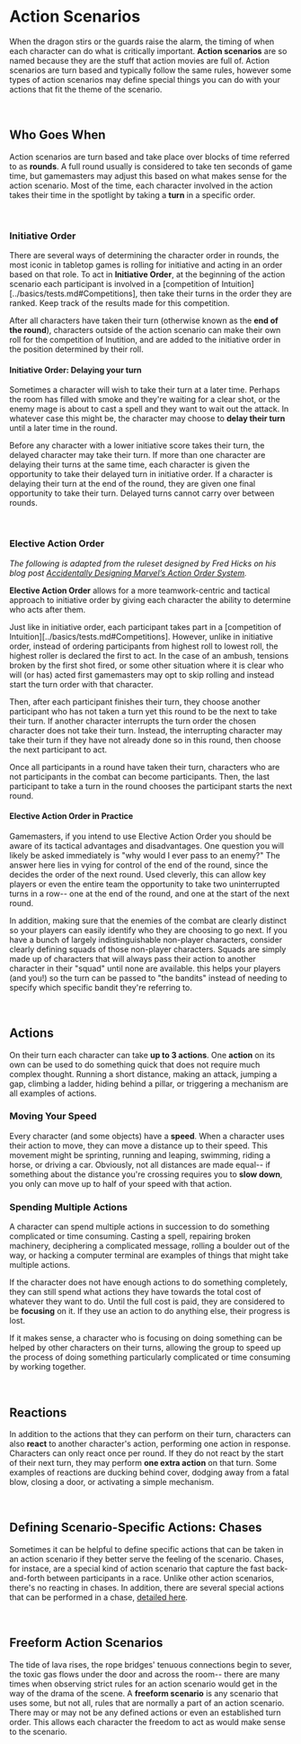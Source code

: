 # Action Scenarios
When the dragon stirs or the guards raise the alarm, the timing of when each character can do what is critically important. **Action scenarios** are so named because they are the stuff that action movies are full of. Action scenarios are turn based and typically follow the same rules, however some types of action scenarios may define special things you can do with your actions that fit the theme of the scenario.

<br/>

## Who Goes When

Action scenarios are turn based and take place over blocks of time referred to as **rounds**. A full round usually is considered to take ten seconds of game time, but gamemasters may adjust this based on what makes sense for the action scenario. Most of the time, each character involved in the action takes their time in the spotlight by taking a **turn** in a specific order.

<br/>

### Initiative Order

There are several ways of determining the character order in rounds, the most iconic in tabletop games is rolling for initiative and acting in an order based on that role. To act in **Initiative Order**, at the beginning of the action scenario each participant is involved in a [competition of Intuition][../basics/tests.md#Competitions], then take their turns in the order they are ranked. Keep track of the results made for this competition.

After all characters have taken their turn (otherwise known as the **end of the round**), characters outside of the action scenario can make their own roll for the competition of Inutition, and are added to the initiative order in the position determined by their roll.

#### Initiative Order: Delaying your turn

Sometimes a character will wish to take their turn at a later time. Perhaps the room has filled with smoke and they're waiting for a clear shot, or the enemy mage is about to cast a spell and they want to wait out the attack. In whatever case this might be, the character may choose to **delay their turn** until a later time in the round. 

Before any character with a lower initiative score takes their turn, the delayed character may take their turn. If more than one character are delaying their turns at the same time, each character is given the opportunity to take their delayed turn in initiative order. If a character is delaying their turn at the end of the round, they are given one final opportunity to take their turn. Delayed turns cannot carry over between rounds.

<br/>

### Elective Action Order

_The following is adapted from the ruleset designed by Fred Hicks on his blog post [Accidentally Designing Marvel’s Action Order System](http://www.deadlyfredly.com/2012/02/marvel/)._

**Elective Action Order** allows for a more teamwork-centric and tactical approach to initiative order by giving each character the ability to determine who acts after them.

Just like in initiative order, each participant takes part in a [competition of Intuition][../basics/tests.md#Competitions]. However, unlike in initiative order, instead of ordering participants from highest roll to lowest roll, the highest roller is declared the first to act. In the case of an ambush, tensions broken by the first shot fired, or some other situation where it is clear who will (or has) acted first gamemasters may opt to skip rolling and instead start the turn order with that character.

Then, after each participant finishes their turn, they choose another participant who has not taken a turn yet this round to be the next to take their turn. If another character interrupts the turn order the chosen character does not take their turn. Instead, the interrupting character may take their turn if they have not already done so in this round, then choose the next participant to act.

Once all participants in a round have taken their turn, characters who are not participants in the combat can become participants. Then, the last participant to take a turn in the round chooses the participant starts the next round.

#### Elective Action Order in Practice

Gamemasters, if you intend to use Elective Action Order you should be aware of its tactical advantages and disadvantages. One question you will likely be asked immediately is "why would I ever pass to an enemy?" The answer here lies in vying for control of the end of the round, since the decides the order of the next round. Used cleverly, this can allow key players or even the entire team the opportunity to take two uninterrupted turns in a row-- one at the end of the round, and one at the start of the next round.

In addition, making sure that the enemies of the combat are clearly distinct so your players can easily identify who they are choosing to go next. If you have a bunch of largely indistinguishable non-player characters, consider clearly defining squads of those non-player characters. Squads are simply made up of characters that will always pass their action to another character in their "squad" until none are available. this helps your players (and you!) so the turn can be passed to "the bandits" instead of needing to specify which specific bandit they're referring to.

<br/>

## Actions

On their turn each character can take **up to 3 actions**. One **action** on its own can be used to do something quick that does not require much complex thought. Running a short distance, making an attack, jumping a gap, climbing a ladder, hiding behind a pillar, or triggering a mechanism are all examples of actions.

### Moving Your Speed

Every character (and some objects) have a **speed**. When a character uses their action to move, they can move a distance up to their speed. This movement might be sprinting, running and leaping, swimming, riding a horse, or driving a car. Obviously, not all distances are made equal-- if something about the distance you're crossing requires you to **slow down**, you only can move up to half of your speed with that action.

### Spending Multiple Actions

A character can spend multiple actions in succession to do something complicated or time consuming. Casting a spell, repairing broken machinery, deciphering a complicated message, rolling a boulder out of the way, or hacking a computer terminal are examples of things that might take multiple actions.

If the character does not have enough actions to do something completely, they can still spend what actions they have towards the total cost of whatever they want to do. Until the full cost is paid, they are considered to be **focusing** on it. If they use an action to do anything else, their progress is lost.

If it makes sense, a character who is focusing on doing something can be helped by other characters on their turns, allowing the group to speed up the process of doing something particularly complicated or time consuming by working together.



<br/>

## Reactions

In addition to the actions that they can perform on their turn, characters can also **react** to another character's action, performing one action in response. Characters can only react once per round. If they do not react by the start of their next turn, they may perform **one extra action** on that turn. Some examples of reactions are ducking behind cover, dodging away from a fatal blow, closing a door, or activating a simple mechanism.

<br/>

## Defining Scenario-Specific Actions: Chases

Sometimes it can be helpful to define specific actions that can be taken in an action scenario if they better serve the feeling of the scenario. Chases, for instace, are a special kind of action scenario that capture the fast back-and-forth between participants in a race. Unlike other action scenarios, there's no reacting in chases. In addition, there are several special actions that can be performed in a chase, [detailed here](chases.md).

<br/>

## Freeform Action Scenarios

The tide of lava rises, the rope bridges' tenuous connections begin to sever, the toxic gas flows under the door and across the room-- there are many times when observing strict rules for an action scenario would get in the way of the drama of the scene. A **freeform scenario** is any scenario that uses some, but not all, rules that are normally a part of an action scenario. There may or may not be any defined actions or even an established turn order. This allows each character the freedom to act as would make sense to the scenario.

<br/>